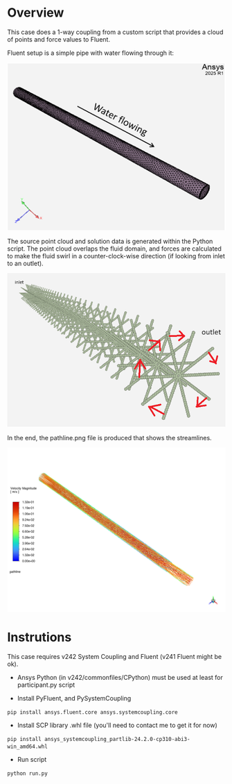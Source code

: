 # Overview

This case does a 1-way coupling from a custom script that provides
a cloud of points and force values to Fluent.

Fluent setup is a simple pipe with water flowing through it:

![Setup](fluid_setup.png)

The source point cloud and solution data is generated within the Python script. The point
cloud overlaps the fluid domain, and forces are calculated to make
the fluid swirl in a counter-clock-wise direction (if looking from inlet
to an outlet).

![Source](source_cloud.png)

In the end, the pathline.png file is produced that shows the streamlines.

![Results](result.png)

# Instrutions

This case requires v242 System Coupling and Fluent (v241 Fluent might be ok).

- Ansys Python (in v242/commonfiles/CPython) must be used at least for participant.py script

- Install PyFluent, and PySystemCoupling

`pip install ansys.fluent.core ansys.systemcoupling.core`

- Install SCP library .whl file (you'll need to contact me to get it for now)

`pip install ansys_systemcoupling_partlib-24.2.0-cp310-abi3-win_amd64.whl`

- Run script

`python run.py`
